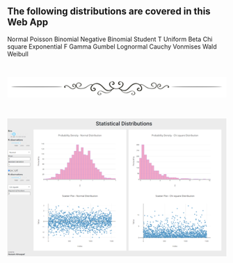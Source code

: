 ## The following distributions are covered in this Web App   

Normal
Poisson
Binomial
Negative Binomial
Student T
Uniform
Beta
Chi square
Exponential
F 
Gamma
Gumbel
Lognormal
Cauchy
Vonmises
Wald
Weibull

&nbsp;

![opt_contents](https://github.com/drosophila/statistical_distributions/blob/master/docs/static/break.png)

&nbsp;

![opt_contents](https://github.com/drosophila/statistical_distributions/blob/master/docs/static/sample_01.PNG)

&nbsp;
